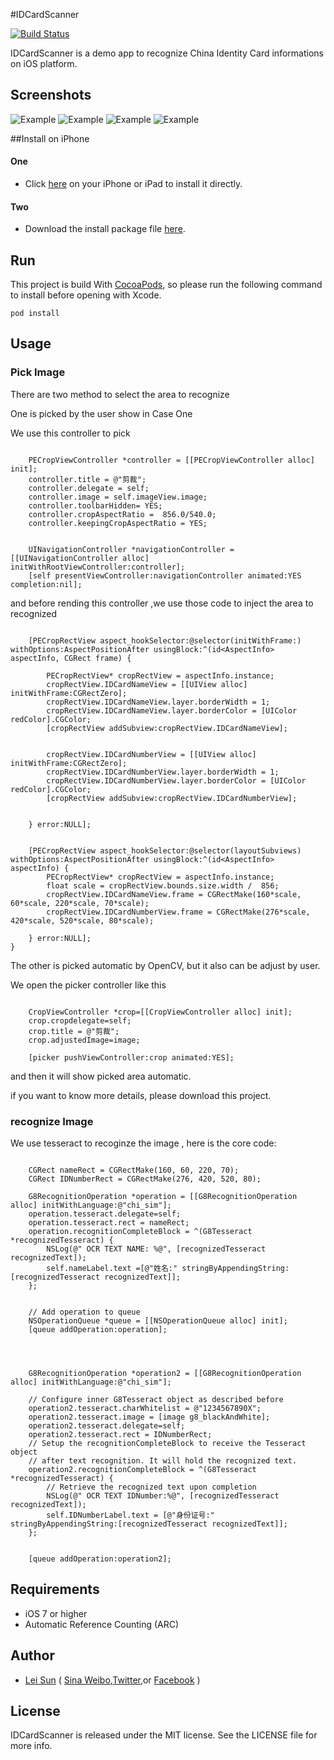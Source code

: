 


#IDCardScanner

[![Build Status](https://travis-ci.org/nextsun/IDCardScanner.svg?branch=master)](https://travis-ci.org/nextsun/IDCardScanner)



IDCardScanner is a demo app to recognize China Identity Card informations on iOS platform.


## Screenshots

![Example](./Docs/ReadmeAssets/a1.PNG "Example View")
![Example](./Docs/ReadmeAssets/a2.PNG "Example View")
![Example](./Docs/ReadmeAssets/b2.PNG "Example View")
![Example](./Docs/ReadmeAssets/d.PNG "Example View")


##Install on iPhone

#### One

* Click  [here](https://dn-nextsun.qbox.me/itms-services.html?action=download-manifest&url=https://raw.githubusercontent.com/nextsun/IDCardScanner/master/Docs/Publish/app.plist)  on your iPhone or iPad to install it directly.

#### Two



* Download the install package file [here](https://raw.githubusercontent.com/nextsun/IDCardScanner/master/Docs/Publish/app.ipa).



## Run

This project is build With [CocoaPods](http://cocoapods.org), so please run the following command to install  before opening with Xcode.

    pod install



## Usage

### Pick Image


There are two method to select the area to recognize

One is picked  by the user  show in Case One

We use this controller to pick

```

    PECropViewController *controller = [[PECropViewController alloc] init];    
    controller.title = @"剪裁";
    controller.delegate = self;   
    controller.image = self.imageView.image;
    controller.toolbarHidden= YES;
    controller.cropAspectRatio =  856.0/540.0;
    controller.keepingCropAspectRatio = YES;

    
    UINavigationController *navigationController = [[UINavigationController alloc] initWithRootViewController:controller];
    [self presentViewController:navigationController animated:YES completion:nil];

```
and before rending this controller ,we use those code to inject the area to  recognized

```
    
    [PECropRectView aspect_hookSelector:@selector(initWithFrame:) withOptions:AspectPositionAfter usingBlock:^(id<AspectInfo> aspectInfo, CGRect frame) {
       
        PECropRectView* cropRectView = aspectInfo.instance;
        cropRectView.IDCardNameView = [[UIView alloc] initWithFrame:CGRectZero];
        cropRectView.IDCardNameView.layer.borderWidth = 1;
        cropRectView.IDCardNameView.layer.borderColor = [UIColor redColor].CGColor;
        [cropRectView addSubview:cropRectView.IDCardNameView];
        
        
        cropRectView.IDCardNumberView = [[UIView alloc] initWithFrame:CGRectZero];
        cropRectView.IDCardNumberView.layer.borderWidth = 1;
        cropRectView.IDCardNumberView.layer.borderColor = [UIColor redColor].CGColor;
        [cropRectView addSubview:cropRectView.IDCardNumberView];
        
        
    } error:NULL];
    
    
    [PECropRectView aspect_hookSelector:@selector(layoutSubviews) withOptions:AspectPositionAfter usingBlock:^(id<AspectInfo> aspectInfo) {
        PECropRectView* cropRectView = aspectInfo.instance;
        float scale = cropRectView.bounds.size.width /  856;
        cropRectView.IDCardNameView.frame = CGRectMake(160*scale, 60*scale, 220*scale, 70*scale);
        cropRectView.IDCardNumberView.frame = CGRectMake(276*scale, 420*scale, 520*scale, 80*scale);
    
    } error:NULL];
}
```


The other is picked automatic by OpenCV, but it also can be adjust by user.

We open the picker controller like this

```

    CropViewController *crop=[[CropViewController alloc] init];
    crop.cropdelegate=self;    
    crop.title = @"剪裁";
    crop.adjustedImage=image;
    
    [picker pushViewController:crop animated:YES];

```

and  then it will show picked area automatic. 

if you want to know more details, please download this project.




### recognize Image

We use  tesseract to recoginze the image , here is the core code:

```
    
    CGRect nameRect = CGRectMake(160, 60, 220, 70);
    CGRect IDNumberRect = CGRectMake(276, 420, 520, 80);
    
    G8RecognitionOperation *operation = [[G8RecognitionOperation alloc] initWithLanguage:@"chi_sim"];
    operation.tesseract.delegate=self;
    operation.tesseract.rect = nameRect;
    operation.recognitionCompleteBlock = ^(G8Tesseract *recognizedTesseract) {
        NSLog(@" OCR TEXT NAME: %@", [recognizedTesseract recognizedText]);
        self.nameLabel.text =[@"姓名:" stringByAppendingString: [recognizedTesseract recognizedText]];
    };
    
    
    // Add operation to queue
    NSOperationQueue *queue = [[NSOperationQueue alloc] init];
    [queue addOperation:operation];
    
    
    
    
    G8RecognitionOperation *operation2 = [[G8RecognitionOperation alloc] initWithLanguage:@"chi_sim"];
    
    // Configure inner G8Tesseract object as described before
    operation2.tesseract.charWhitelist = @"1234567890X";
    operation2.tesseract.image = [image g8_blackAndWhite];
    operation2.tesseract.delegate=self;
    operation2.tesseract.rect = IDNumberRect;
    // Setup the recognitionCompleteBlock to receive the Tesseract object
    // after text recognition. It will hold the recognized text.
    operation2.recognitionCompleteBlock = ^(G8Tesseract *recognizedTesseract) {
        // Retrieve the recognized text upon completion
        NSLog(@" OCR TEXT IDNumber:%@", [recognizedTesseract recognizedText]);
        self.IDNumberLabel.text = [@"身份证号:" stringByAppendingString:[recognizedTesseract recognizedText]];
    };
    
    
    [queue addOperation:operation2];

```



## Requirements

- iOS 7 or higher
- Automatic Reference Counting (ARC)

## Author

- [Lei Sun](http://github.com/nextsun) ( [Sina Weibo](https://weibo.com/nextsun),[Twitter](https://twitter.com/nextsuncn),or [Facebook](https://www.facebook.com/sunleibest) )

## License

IDCardScanner is released under the MIT license. See the LICENSE file for more info.
